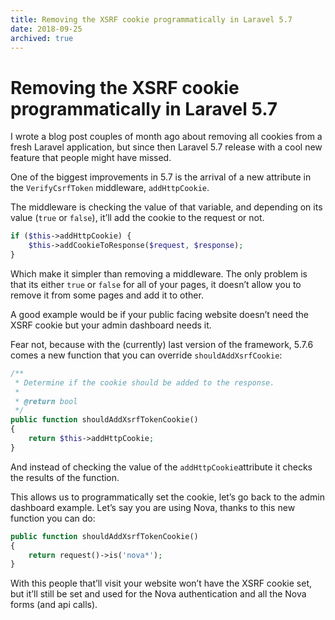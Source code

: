 ```yaml
---
title: Removing the XSRF cookie programmatically in Laravel 5.7
date: 2018-09-25
archived: true
---
```


# Removing the XSRF cookie programmatically in Laravel 5.7

I wrote a blog post couples of month ago about removing all cookies from a fresh Laravel application, but since then Laravel 5.7 release with a cool new feature that people might have missed.

One of the biggest improvements in 5.7 is the arrival of a new attribute in the `VerifyCsrfToken` middleware, `addHttpCookie`.

The middleware is checking the value of that variable, and depending on its value (`true` or `false`), it’ll add the cookie to the request or not.

```php
if ($this->addHttpCookie) {
    $this->addCookieToResponse($request, $response);
}
```

Which make it simpler than removing a middleware. The only problem is that its either `true` or `false` for all of your pages, it doesn’t allow you to remove it from some pages and add it to other.

A good example would be if your public facing website doesn’t need the XSRF cookie but your admin dashboard needs it.

Fear not, because with the (currently) last version of the framework, 5.7.6 comes a new function that you can override `shouldAddXsrfCookie`:

```php
/**
 * Determine if the cookie should be added to the response.
 *
 * @return bool
 */
public function shouldAddXsrfTokenCookie()
{
    return $this->addHttpCookie;
}
```
And instead of checking the value of the `addHttpCookie`attribute it checks the results of the function.

This allows us to programmatically set the cookie, let’s go back to the admin dashboard example. Let’s say you are using Nova, thanks to this new function you can do:

```php
public function shouldAddXsrfTokenCookie()
{
    return request()->is('nova*');
}
```

With this people that’ll visit your website won’t have the XSRF cookie set, but it’ll still be set and used for the Nova authentication and all the Nova forms (and api calls).
